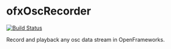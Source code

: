 # ofxOscRecorder

[![Build Status](https://travis-ci.org/armadillu/ofxOscRecorder.svg?branch=master)](https://travis-ci.org/armadillu/ofxOscRecorder)

Record and playback any osc data stream in OpenFrameworks.
